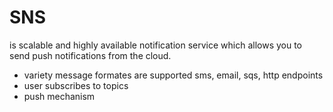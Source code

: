 # SNS

is scalable and highly available notification service which allows you to send push notifications from the cloud.


- variety message formates are supported sms, email, sqs, http endpoints
- user subscribes to topics
- push mechanism 